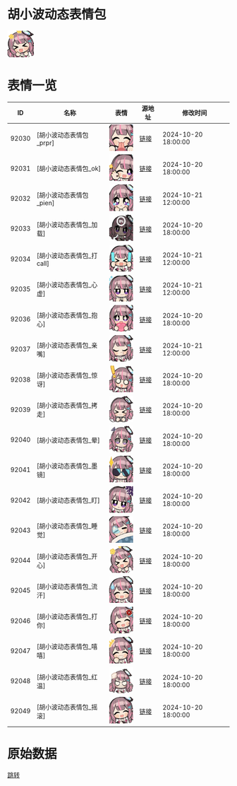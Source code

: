 # 胡小波动态表情包

<img src="./cover.png" height="60" alt="cover" />

# 表情一览

|ID|名称|表情|源地址|修改时间|
|----|----|----|----|----|
|92030|[胡小波动态表情包_prpr]|<img src="./pic/092030_%5B胡小波动态表情包_prpr%5D.gif" height="60" alt="prpr"/>|[链接](https://i0.hdslb.com/bfs/garb/e245659788b78eab43b7de08d461cae29f7fcb30.gif)|2024-10-20 18:00:00|
|92031|[胡小波动态表情包_ok]|<img src="./pic/092031_%5B胡小波动态表情包_ok%5D.gif" height="60" alt="ok"/>|[链接](https://i0.hdslb.com/bfs/garb/e4271fbafc99b6dc3be24c9cd92504a2d680decb.gif)|2024-10-20 18:00:00|
|92032|[胡小波动态表情包_pien]|<img src="./pic/092032_%5B胡小波动态表情包_pien%5D.gif" height="60" alt="pien"/>|[链接](https://i0.hdslb.com/bfs/garb/62dd08487bd177a13c1674b158f63aa2adce269a.gif)|2024-10-21 12:00:00|
|92033|[胡小波动态表情包_加载]|<img src="./pic/092033_%5B胡小波动态表情包_加载%5D.gif" height="60" alt="加载"/>|[链接](https://i0.hdslb.com/bfs/garb/c3d17f32e062ef83872e691de8d475d5f338f3bf.gif)|2024-10-20 18:00:00|
|92034|[胡小波动态表情包_打call]|<img src="./pic/092034_%5B胡小波动态表情包_打call%5D.gif" height="60" alt="打call"/>|[链接](https://i0.hdslb.com/bfs/garb/890e01eb586e6052a73bdd80a5830dccc8b2fb3f.gif)|2024-10-21 12:00:00|
|92035|[胡小波动态表情包_心虚]|<img src="./pic/092035_%5B胡小波动态表情包_心虚%5D.gif" height="60" alt="心虚"/>|[链接](https://i0.hdslb.com/bfs/garb/9076bde000a7e03e56f7204c72d9b93e3e601524.gif)|2024-10-21 12:00:00|
|92036|[胡小波动态表情包_抱心]|<img src="./pic/092036_%5B胡小波动态表情包_抱心%5D.gif" height="60" alt="抱心"/>|[链接](https://i0.hdslb.com/bfs/garb/850448f5cbaf1f01a1ab2008a61aac150fa1f952.gif)|2024-10-20 18:00:00|
|92037|[胡小波动态表情包_亲嘴]|<img src="./pic/092037_%5B胡小波动态表情包_亲嘴%5D.gif" height="60" alt="亲嘴"/>|[链接](https://i0.hdslb.com/bfs/garb/e9aa82f26d1b0c270cba6eca56059c09673d9720.gif)|2024-10-21 12:00:00|
|92038|[胡小波动态表情包_惊讶]|<img src="./pic/092038_%5B胡小波动态表情包_惊讶%5D.gif" height="60" alt="惊讶"/>|[链接](https://i0.hdslb.com/bfs/garb/9b8502bf45637e0b1ce9a92c2e80e708b4a9b54b.gif)|2024-10-20 18:00:00|
|92039|[胡小波动态表情包_拷走]|<img src="./pic/092039_%5B胡小波动态表情包_拷走%5D.gif" height="60" alt="拷走"/>|[链接](https://i0.hdslb.com/bfs/garb/e80b4092c269f0a07f27d08e036ccf7da8d809ea.gif)|2024-10-20 18:00:00|
|92040|[胡小波动态表情包_晕]|<img src="./pic/092040_%5B胡小波动态表情包_晕%5D.gif" height="60" alt="晕"/>|[链接](https://i0.hdslb.com/bfs/garb/b72c453f2d22ee04da52294618408c3c46d58f81.gif)|2024-10-20 18:00:00|
|92041|[胡小波动态表情包_墨镜]|<img src="./pic/092041_%5B胡小波动态表情包_墨镜%5D.gif" height="60" alt="墨镜"/>|[链接](https://i0.hdslb.com/bfs/garb/6d7f5e19987e2ee810eed31316b39f50785ee4dc.gif)|2024-10-20 18:00:00|
|92042|[胡小波动态表情包_盯]|<img src="./pic/092042_%5B胡小波动态表情包_盯%5D.gif" height="60" alt="盯"/>|[链接](https://i0.hdslb.com/bfs/garb/0b94724d9a082fbd076358b454efed119353d58e.gif)|2024-10-20 18:00:00|
|92043|[胡小波动态表情包_睡觉]|<img src="./pic/092043_%5B胡小波动态表情包_睡觉%5D.gif" height="60" alt="睡觉"/>|[链接](https://i0.hdslb.com/bfs/garb/33258c290660699f6db5ac2848471a16599813ab.gif)|2024-10-20 18:00:00|
|92044|[胡小波动态表情包_开心]|<img src="./pic/092044_%5B胡小波动态表情包_开心%5D.gif" height="60" alt="开心"/>|[链接](https://i0.hdslb.com/bfs/garb/298251f394f76df1318204a082a856f52324df31.gif)|2024-10-20 18:00:00|
|92045|[胡小波动态表情包_流汗]|<img src="./pic/092045_%5B胡小波动态表情包_流汗%5D.gif" height="60" alt="流汗"/>|[链接](https://i0.hdslb.com/bfs/garb/37b5f6810af2f9fc5344f0774700af2b8bbe6051.gif)|2024-10-20 18:00:00|
|92046|[胡小波动态表情包_打你]|<img src="./pic/092046_%5B胡小波动态表情包_打你%5D.gif" height="60" alt="打你"/>|[链接](https://i0.hdslb.com/bfs/garb/bcd9530d9ee2f4f5dcb62414dd2c4f4aa5f6c4a4.gif)|2024-10-20 18:00:00|
|92047|[胡小波动态表情包_嘻嘻]|<img src="./pic/092047_%5B胡小波动态表情包_嘻嘻%5D.gif" height="60" alt="嘻嘻"/>|[链接](https://i0.hdslb.com/bfs/garb/9644f42b77ad365c8ec0fa0717c01cc577dcd8c2.gif)|2024-10-20 18:00:00|
|92048|[胡小波动态表情包_红温]|<img src="./pic/092048_%5B胡小波动态表情包_红温%5D.gif" height="60" alt="红温"/>|[链接](https://i0.hdslb.com/bfs/garb/e9157b3c08b1267b815a3313dbed249ce953bbdc.gif)|2024-10-20 18:00:00|
|92049|[胡小波动态表情包_摇滚]|<img src="./pic/092049_%5B胡小波动态表情包_摇滚%5D.gif" height="60" alt="摇滚"/>|[链接](https://i0.hdslb.com/bfs/garb/a0166ea278e8498f489e2fdeee5b3542be8ebd8f.gif)|2024-10-20 18:00:00|

# 原始数据

[跳转](./raw.json)

